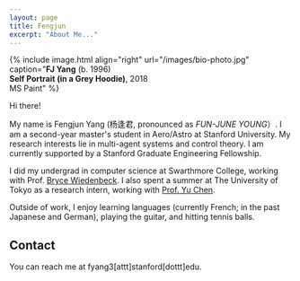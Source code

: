 ```yaml
---
layout: page
title: Fengjun
excerpt: "About Me..."
---
```


{% include image.html
align="right"
url="/images/bio-photo.jpg"
caption="<b>FJ Yang</b> (b. 1996)<br/><b>Self Portrait (in a Grey Hoodie)</b>, 2018<br/>MS Paint"
%}

Hi there!

My name is Fengjun Yang (杨逢君, pronounced as *FUN-JUNE YOUNG*）. I am a
second-year master's student in Aero/Astro at Stanford University. My research
interests lie in multi-agent systems and control theory. I am currently
supported by a Stanford Graduate Engineering Fellowship.


I did my undergrad in computer science at Swarthmore College, working with
Prof. [Bryce Wiedenbeck](https://www.cs.swarthmore.edu/~bryce/). I also spent a
summer at The University of Tokyo as a research intern, working with [Prof. Yu
Chen](http://www.k.u-tokyo.ac.jp/pros-e/person/yu_chen/yu_chen.htm). 

Outside of work, I enjoy learning languages (currently French; in the past
Japanese and German), playing the guitar, and hitting tennis balls.

## Contact
You can reach me at fyang3[attt]stanford[dottt]edu.
